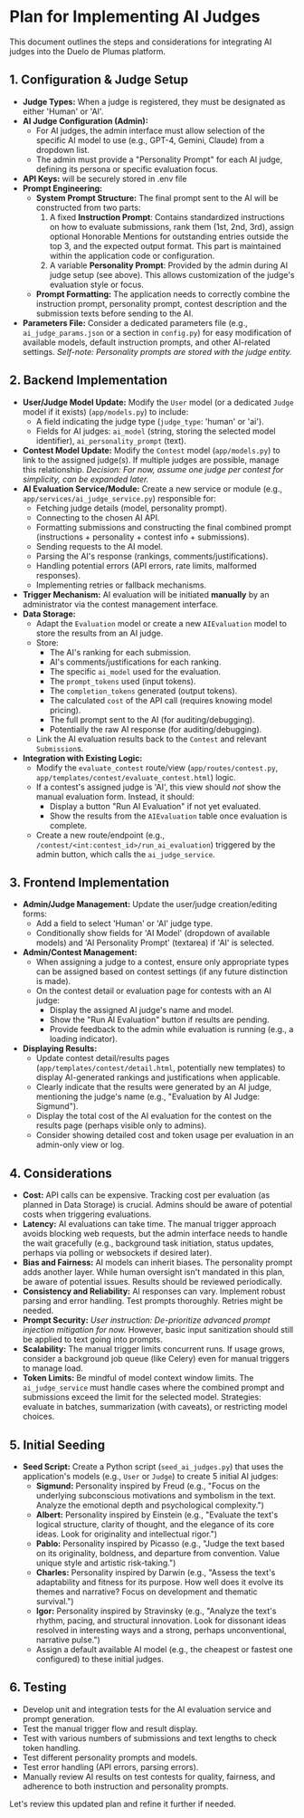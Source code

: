 # Plan for Implementing AI Judges

This document outlines the steps and considerations for integrating AI judges into the Duelo de Plumas platform.

## 1. Configuration & Judge Setup

*   **Judge Types:** When a judge is registered, they must be designated as either 'Human' or 'AI'.
*   **AI Judge Configuration (Admin):**
    *   For AI judges, the admin interface must allow selection of the specific AI model to use (e.g., GPT-4, Gemini, Claude) from a dropdown list.
    *   The admin must provide a "Personality Prompt" for each AI judge, defining its persona or specific evaluation focus.
*   **API Keys:** will be securely stored in .env file
*   **Prompt Engineering:**
    *   **System Prompt Structure:** The final prompt sent to the AI will be constructed from two parts:
        1.  A fixed **Instruction Prompt**: Contains standardized instructions on how to evaluate submissions, rank them (1st, 2nd, 3rd), assign optional Honorable Mentions for outstanding entries outside the top 3, and the expected output format. This part is maintained within the application code or configuration.
        2.  A variable **Personality Prompt**: Provided by the admin during AI judge setup (see above). This allows customization of the judge's evaluation style or focus.
    *   **Prompt Formatting:** The application needs to correctly combine the instruction prompt, personality prompt, contest description and the submission texts before sending to the AI.
*   **Parameters File:** Consider a dedicated parameters file (e.g., `ai_judge_params.json` or a section in `config.py`) for easy modification of available models, default instruction prompts, and other AI-related settings. *Self-note: Personality prompts are stored with the judge entity.*

## 2. Backend Implementation

*   **User/Judge Model Update:** Modify the `User` model (or a dedicated `Judge` model if it exists) (`app/models.py`) to include:
    *   A field indicating the judge type (`judge_type`: 'human' or 'ai').
    *   Fields for AI judges: `ai_model` (string, storing the selected model identifier), `ai_personality_prompt` (text).
*   **Contest Model Update:** Modify the `Contest` model (`app/models.py`) to link to the assigned judge(s). If multiple judges are possible, manage this relationship. *Decision: For now, assume one judge per contest for simplicity, can be expanded later.*
*   **AI Evaluation Service/Module:** Create a new service or module (e.g., `app/services/ai_judge_service.py`) responsible for:
    *   Fetching judge details (model, personality prompt).
    *   Connecting to the chosen AI API.
    *   Formatting submissions and constructing the final combined prompt (instructions + personality + contest info + submissions).
    *   Sending requests to the AI model.
    *   Parsing the AI's response (rankings, comments/justifications).
    *   Handling potential errors (API errors, rate limits, malformed responses).
    *   Implementing retries or fallback mechanisms.
*   **Trigger Mechanism:** AI evaluation will be initiated **manually** by an administrator via the contest management interface.
*   **Data Storage:**
    *   Adapt the `Evaluation` model or create a new `AIEvaluation` model to store the results from an AI judge.
    *   Store:
        *   The AI's ranking for each submission.
        *   AI's comments/justifications for each ranking.
        *   The specific `ai_model` used for the evaluation.
        *   The `prompt_tokens` used (input tokens).
        *   The `completion_tokens` generated (output tokens).
        *   The calculated `cost` of the API call (requires knowing model pricing).
        *   The full prompt sent to the AI (for auditing/debugging).
        *   Potentially the raw AI response (for auditing/debugging).
    *   Link the AI evaluation results back to the `Contest` and relevant `Submission`s.
*   **Integration with Existing Logic:**
    *   Modify the `evaluate_contest` route/view (`app/routes/contest.py`, `app/templates/contest/evaluate_contest.html`) logic.
    *   If a contest's assigned judge is 'AI', this view should *not* show the manual evaluation form. Instead, it should:
        *   Display a button "Run AI Evaluation" if not yet evaluated.
        *   Show the results from the `AIEvaluation` table once evaluation is complete.
    *   Create a new route/endpoint (e.g., `/contest/<int:contest_id>/run_ai_evaluation`) triggered by the admin button, which calls the `ai_judge_service`.

## 3. Frontend Implementation

*   **Admin/Judge Management:** Update the user/judge creation/editing forms:
    *   Add a field to select 'Human' or 'AI' judge type.
    *   Conditionally show fields for 'AI Model' (dropdown of available models) and 'AI Personality Prompt' (textarea) if 'AI' is selected.
*   **Admin/Contest Management:**
    *   When assigning a judge to a contest, ensure only appropriate types can be assigned based on contest settings (if any future distinction is made).
    *   On the contest detail or evaluation page for contests with an AI judge:
        *   Display the assigned AI judge's name and model.
        *   Show the "Run AI Evaluation" button if results are pending.
        *   Provide feedback to the admin while evaluation is running (e.g., a loading indicator).
*   **Displaying Results:**
    *   Update contest detail/results pages (`app/templates/contest/detail.html`, potentially new templates) to display AI-generated rankings and justifications when applicable.
    *   Clearly indicate that the results were generated by an AI judge, mentioning the judge's name (e.g., "Evaluation by AI Judge: Sigmund").
    *   Display the total cost of the AI evaluation for the contest on the results page (perhaps visible only to admins).
    *   Consider showing detailed cost and token usage per evaluation in an admin-only view or log.

## 4. Considerations

*   **Cost:** API calls can be expensive. Tracking cost per evaluation (as planned in Data Storage) is crucial. Admins should be aware of potential costs when triggering evaluations.
*   **Latency:** AI evaluations can take time. The manual trigger approach avoids blocking web requests, but the admin interface needs to handle the wait gracefully (e.g., background task initiation, status updates, perhaps via polling or websockets if desired later).
*   **Bias and Fairness:** AI models can inherit biases. The personality prompt adds another layer. While human oversight isn't mandated in this plan, be aware of potential issues. Results should be reviewed periodically.
*   **Consistency and Reliability:** AI responses can vary. Implement robust parsing and error handling. Test prompts thoroughly. Retries might be needed.
*   **Prompt Security:** *User instruction: De-prioritize advanced prompt injection mitigation for now.* However, basic input sanitization should still be applied to text going into prompts.
*   **Scalability:** The manual trigger limits concurrent runs. If usage grows, consider a background job queue (like Celery) even for manual triggers to manage load.
*   **Token Limits:** Be mindful of model context window limits. The `ai_judge_service` must handle cases where the combined prompt and submissions exceed the limit for the selected model. Strategies: evaluate in batches, summarization (with caveats), or restricting model choices.

## 5. Initial Seeding

*   **Seed Script:** Create a Python script (`seed_ai_judges.py`) that uses the application's models (e.g., `User` or `Judge`) to create 5 initial AI judges:
    *   **Sigmund:** Personality inspired by Freud (e.g., "Focus on the underlying subconscious motivations and symbolism in the text. Analyze the emotional depth and psychological complexity.")
    *   **Albert:** Personality inspired by Einstein (e.g., "Evaluate the text's logical structure, clarity of thought, and the elegance of its core ideas. Look for originality and intellectual rigor.")
    *   **Pablo:** Personality inspired by Picasso (e.g., "Judge the text based on its originality, boldness, and departure from convention. Value unique style and artistic risk-taking.")
    *   **Charles:** Personality inspired by Darwin (e.g., "Assess the text's adaptability and fitness for its purpose. How well does it evolve its themes and narrative? Focus on development and thematic survival.")
    *   **Igor:** Personality inspired by Stravinsky (e.g., "Analyze the text's rhythm, pacing, and structural innovation. Look for dissonant ideas resolved in interesting ways and a strong, perhaps unconventional, narrative pulse.")
    *   Assign a default available AI model (e.g., the cheapest or fastest one configured) to these initial judges.

## 6. Testing

*   Develop unit and integration tests for the AI evaluation service and prompt generation.
*   Test the manual trigger flow and result display.
*   Test with various numbers of submissions and text lengths to check token handling.
*   Test different personality prompts and models.
*   Test error handling (API errors, parsing errors).
*   Manually review AI results on test contests for quality, fairness, and adherence to both instruction and personality prompts.

Let's review this updated plan and refine it further if needed. 